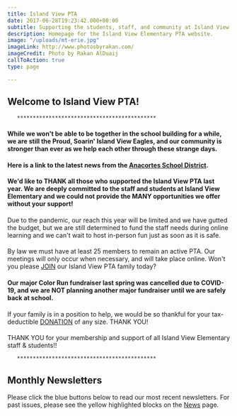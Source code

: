 ```yaml
---
title: Island View PTA
date: 2017-06-28T19:23:42.000+00:00
subtitle: Supporting the students, staff, and community at Island View Elementary.
description: Homepage for the Island View Elementary PTA website.
image: "/uploads/mt-erie.jpg"
imageLink: http://www.photosbyrakan.com/
imageCredit: Photo by Rakan AlDuaij
callToAction: true
type: page

---
```

## Welcome to Island View PTA!

       ********************************************

#### While we won't be able to be together in the school building for a while, we are still the Proud, Soarin' Island View Eagles, and our community is stronger than ever as we help each other through these strange days.  

#### Here is a link to the latest news from the [Anacortes School District](www.asd103.org "Anacortes School District").  

#### We'd like to THANK all those who supported the Island View PTA last year. We are deeply committed to the staff and students at Island View Elementary and we could not provide the MANY opportunities we offer without your support! 

####   
  
Due to the pandemic, our reach this year will be limited and we have gutted the budget, but we are still determined to fund the staff needs during online learning and we can't wait to host in-person fun just as soon as it is safe.

####   
  
By law we must have at least 25 members to remain an active PTA. Our meetings will only occur when necessary, and will take place online. Won't you please [JOIN](https://www.islandviewpta.org/membership/ "JOIN") our Island View PTA family today?

#### Our major Color Run fundraiser last spring was cancelled due to COVID-19, and we are NOT planning another major fundraiser until we are safely back at school. 

####   
  
If your family is in a position to help, we would be so thankful for your tax-deductible [DONATION](https://www.islandviewpta.org/donate/ "DONATION") of any size. THANK YOU!

####   
  
THANK YOU for your membership and support of all Island View Elementary staff & students!!

       ********************************************

## Monthly Newsletters

Please click the blue buttons below to read our most recent newsletters.
For past issues, please see the yellow highlighted blocks on the [News](/news) page.